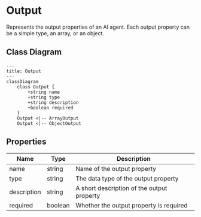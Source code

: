 # Output

Represents the output properties of an AI agent.
Each output property can be a simple type, an array, or an object.

## Class Diagram

```mermaid
---
title: Output
---
classDiagram
    class Output {
        +string name
        +string type
        +string description
        +boolean required
    }
    Output <|-- ArrayOutput
    Output <|-- ObjectOutput
```





## Properties

| Name | Type | Description |
| ---- | ---- | ----------- |
| name | string | Name of the output property  |
| type | string | The data type of the output property  |
| description | string | A short description of the output property  |
| required | boolean | Whether the output property is required  |



